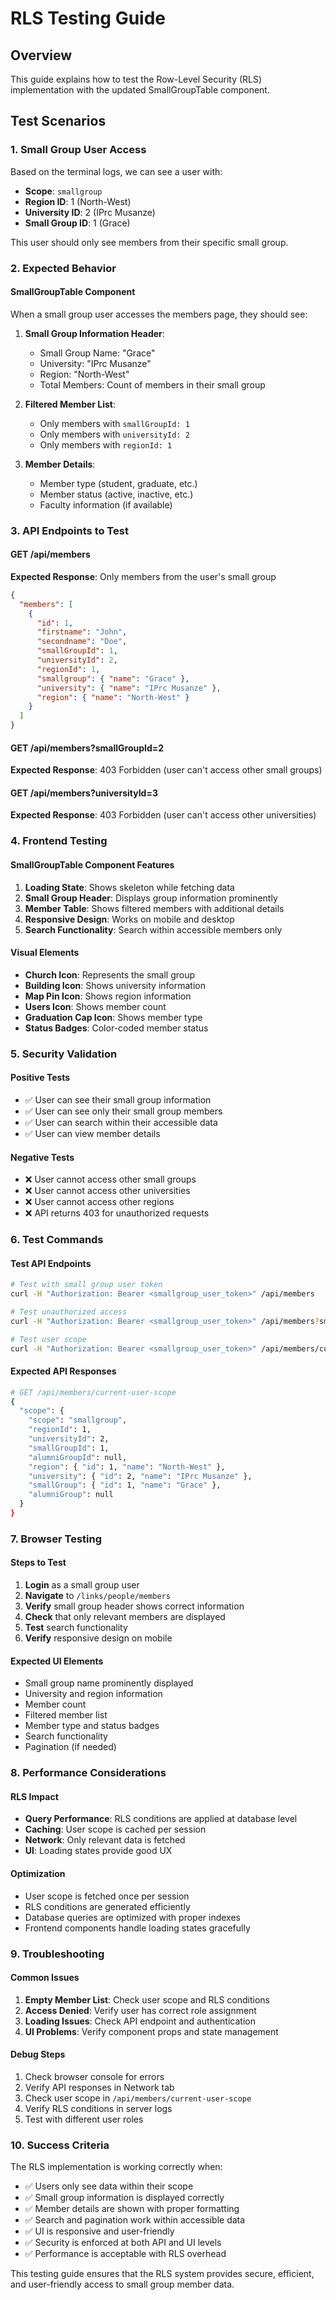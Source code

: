 # RLS Testing Guide

## Overview
This guide explains how to test the Row-Level Security (RLS) implementation with the updated SmallGroupTable component.

## Test Scenarios

### 1. Small Group User Access
Based on the terminal logs, we can see a user with:
- **Scope**: `smallgroup`
- **Region ID**: 1 (North-West)
- **University ID**: 2 (IPrc Musanze)
- **Small Group ID**: 1 (Grace)

This user should only see members from their specific small group.

### 2. Expected Behavior

#### SmallGroupTable Component
When a small group user accesses the members page, they should see:

1. **Small Group Information Header**:
   - Small Group Name: "Grace"
   - University: "IPrc Musanze"
   - Region: "North-West"
   - Total Members: Count of members in their small group

2. **Filtered Member List**:
   - Only members with `smallGroupId: 1`
   - Only members with `universityId: 2`
   - Only members with `regionId: 1`

3. **Member Details**:
   - Member type (student, graduate, etc.)
   - Member status (active, inactive, etc.)
   - Faculty information (if available)

### 3. API Endpoints to Test

#### GET /api/members
**Expected Response**: Only members from the user's small group
```json
{
  "members": [
    {
      "id": 1,
      "firstname": "John",
      "secondname": "Doe",
      "smallGroupId": 1,
      "universityId": 2,
      "regionId": 1,
      "smallgroup": { "name": "Grace" },
      "university": { "name": "IPrc Musanze" },
      "region": { "name": "North-West" }
    }
  ]
}
```

#### GET /api/members?smallGroupId=2
**Expected Response**: 403 Forbidden (user can't access other small groups)

#### GET /api/members?universityId=3
**Expected Response**: 403 Forbidden (user can't access other universities)

### 4. Frontend Testing

#### SmallGroupTable Component Features
1. **Loading State**: Shows skeleton while fetching data
2. **Small Group Header**: Displays group information prominently
3. **Member Table**: Shows filtered members with additional details
4. **Responsive Design**: Works on mobile and desktop
5. **Search Functionality**: Search within accessible members only

#### Visual Elements
- **Church Icon**: Represents the small group
- **Building Icon**: Shows university information
- **Map Pin Icon**: Shows region information
- **Users Icon**: Shows member count
- **Graduation Cap Icon**: Shows member type
- **Status Badges**: Color-coded member status

### 5. Security Validation

#### Positive Tests
- ✅ User can see their small group information
- ✅ User can see only their small group members
- ✅ User can search within their accessible data
- ✅ User can view member details

#### Negative Tests
- ❌ User cannot access other small groups
- ❌ User cannot access other universities
- ❌ User cannot access other regions
- ❌ API returns 403 for unauthorized requests

### 6. Test Commands

#### Test API Endpoints
```bash
# Test with small group user token
curl -H "Authorization: Bearer <smallgroup_user_token>" /api/members

# Test unauthorized access
curl -H "Authorization: Bearer <smallgroup_user_token>" /api/members?smallGroupId=2

# Test user scope
curl -H "Authorization: Bearer <smallgroup_user_token>" /api/members/current-user-scope
```

#### Expected API Responses
```bash
# GET /api/members/current-user-scope
{
  "scope": {
    "scope": "smallgroup",
    "regionId": 1,
    "universityId": 2,
    "smallGroupId": 1,
    "alumniGroupId": null,
    "region": { "id": 1, "name": "North-West" },
    "university": { "id": 2, "name": "IPrc Musanze" },
    "smallGroup": { "id": 1, "name": "Grace" },
    "alumniGroup": null
  }
}
```

### 7. Browser Testing

#### Steps to Test
1. **Login** as a small group user
2. **Navigate** to `/links/people/members`
3. **Verify** small group header shows correct information
4. **Check** that only relevant members are displayed
5. **Test** search functionality
6. **Verify** responsive design on mobile

#### Expected UI Elements
- Small group name prominently displayed
- University and region information
- Member count
- Filtered member list
- Member type and status badges
- Search functionality
- Pagination (if needed)

### 8. Performance Considerations

#### RLS Impact
- **Query Performance**: RLS conditions are applied at database level
- **Caching**: User scope is cached per session
- **Network**: Only relevant data is fetched
- **UI**: Loading states provide good UX

#### Optimization
- User scope is fetched once per session
- RLS conditions are generated efficiently
- Database queries are optimized with proper indexes
- Frontend components handle loading states gracefully

### 9. Troubleshooting

#### Common Issues
1. **Empty Member List**: Check user scope and RLS conditions
2. **Access Denied**: Verify user has correct role assignment
3. **Loading Issues**: Check API endpoint and authentication
4. **UI Problems**: Verify component props and state management

#### Debug Steps
1. Check browser console for errors
2. Verify API responses in Network tab
3. Check user scope in `/api/members/current-user-scope`
4. Verify RLS conditions in server logs
5. Test with different user roles

### 10. Success Criteria

The RLS implementation is working correctly when:
- ✅ Users only see data within their scope
- ✅ Small group information is displayed correctly
- ✅ Member details are shown with proper formatting
- ✅ Search and pagination work within accessible data
- ✅ UI is responsive and user-friendly
- ✅ Security is enforced at both API and UI levels
- ✅ Performance is acceptable with RLS overhead

This testing guide ensures that the RLS system provides secure, efficient, and user-friendly access to small group member data.

